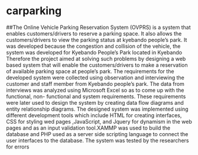 # carparking
##The Online Vehicle Parking Reservation System (OVPRS) is a system that enables 
customers/drivers to reserve a parking space. It also allows the customers/drivers to view the
parking status at kyebando people’s park. It was developed because the congestion and collision 
of the vehicle, the system was developed for Kyebando People’s Park located in Kyebando
Therefore the project aimed at solving such problems by designing a web based system that will 
enable the customers/drivers to make a reservation of available parking space at people’s park.
The requirements for the developed system were collected using observation and interviewing the 
customer and staff member from Kyebando people’s park. The data from interviews was analyzed 
using Microsoft Excel so as to come up with the functional, non- functional and system 
requirements. These requirements were later used to design the system by creating data flow 
diagrams and entity relationship diagrams. The designed system was implemented using different 
development tools which include HTML for creating interfaces, CSS for styling wed pages 
,JavaScript, and Jquery for dynamism in the web pages and as an input validation tool.XAMMP 
was used to build the database and PHP used as a server side scripting language to connect the 
user interfaces to the database. The system was tested by the researchers for errors
